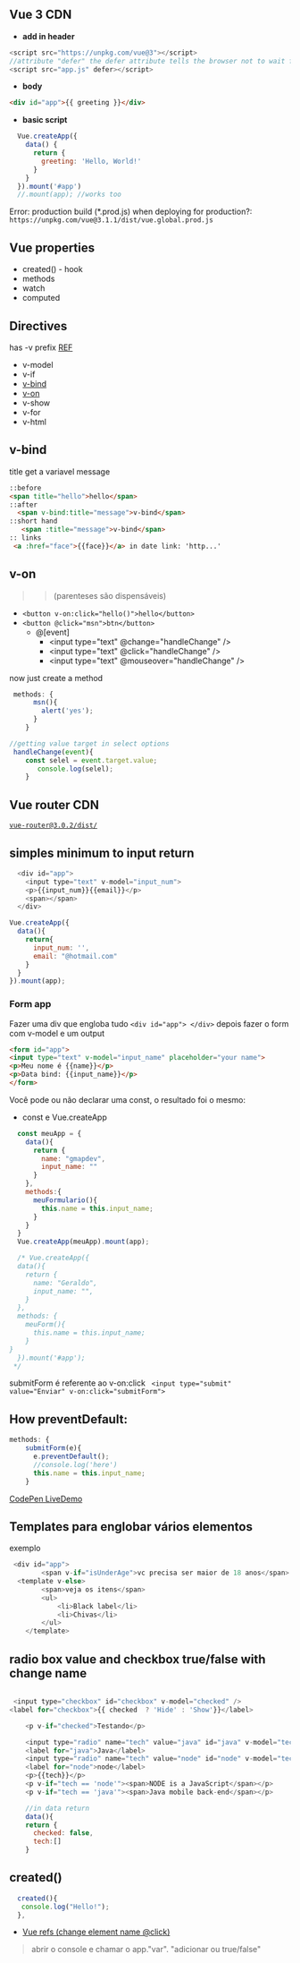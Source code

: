 ## Vue 3 CDN

- **add in header**
```js
<script src="https://unpkg.com/vue@3"></script>  
//attribute "defer" the defer attribute tells the browser not to wait for the script
<script src="app.js" defer></script>
```

- **body**

```html
<div id="app">{{ greeting }}</div>

```

- **basic script**

```js
  Vue.createApp({
    data() {
      return {
        greeting: 'Hello, World!'
      }
    }
  }).mount('#app')
  //.mount(app); //works too
```

Error: production build (*.prod.js) when deploying for production?: `https://unpkg.com/vue@3.1.1/dist/vue.global.prod.js`

## Vue properties

- created() - hook
- methods
- watch
- computed

## Directives 
has -v prefix [REF](https://vuejs.org/guide/essentials/template-syntax.html#directives)

- v-model 
- v-if 
- [v-bind](#v-bind)
- [v-on](#v-on) 
- v-show 
- v-for 
- v-html


## v-bind
title get a variavel message
```html
::before
<span title="hello">hello</span>
::after
  <span v-bind:title="message">v-bind</span>
::short hand
   <span :title="message">v-bind</span>
:: links
 <a :href="face">{{face}}</a> in date link: 'http...'
```

## v-on
>> (parenteses são dispensáveis)
- `<button v-on:click="hello()">hello</button>` 
- `<button @click="msn">btn</button>`   
  - @[event]
    -  <input type="text" @change="handleChange" />
    -  <input type="text" @click="handleChange" />
    -  <input type="text" @mouseover="handleChange" />

 now just create a method

```js
 methods: {
      msn(){
        alert('yes');
      }
    }

//getting value target in select options
 handleChange(event){      
    const selel = event.target.value;
       console.log(selel);
    }

```

## Vue router CDN
[`vue-router@3.0.2/dist/`](https://unpkg.com/browse/vue-router@3.0.2/dist/)


## simples minimum to input return
```js
  <div id="app">
    <input type="text" v-model="input_num">
    <p>{{input_num}}{{email}}</p>
    <span></span>
  </div>

Vue.createApp({
  data(){
    return{
      input_num: '',
      email: "@hotmail.com"
    }
  }
}).mount(app);

```

### Form app

Fazer uma div que engloba tudo `<div id="app"> </div>` 
depois fazer o form com v-model e um output
```html
<form id="app">
<input type="text" v-model="input_name" placeholder="your name">
<p>Meu nome é {{name}}</p>
<p>Data bind: {{input_name}}</p>
</form>
```

Você pode ou não declarar uma const, o resultado foi o mesmo:

- const e Vue.createApp

```js
  const meuApp = {
    data(){
      return {
        name: "gmapdev",
        input_name: ""
      }
    },
    methods:{
      meuFormulario(){
        this.name = this.input_name;
      }
    }
  }
  Vue.createApp(meuApp).mount(app);

  /* Vue.createApp({
  data(){
    return {
      name: "Geraldo",
      input_name: "",
    }
  },
  methods: {
    meuForm(){
      this.name = this.input_name;     
    }
}
  }).mount('#app');
 */

```

submitForm é referente ao v-on:click
` <input type="submit" value="Enviar" v-on:click="submitForm">`  

## How preventDefault:
```js
methods: {
    submitForm(e){
      e.preventDefault();
      //console.log('here')
      this.name = this.input_name;
    }
```
[CodePen LiveDemo](https://codepen.io/geraldopcf/pen/ExEMjob)

## Templates para englobar vários elementos
exemplo
```js
 <div id="app">
        <span v-if="isUnderAge">vc precisa ser maior de 18 anos</span>
  <template v-else>
        <span>veja os itens</span>
        <ul>
            <li>Black label</li>
            <li>Chivas</li>
        </ul>
    </template>

```
## radio box value and checkbox true/false with change name

```js

 <input type="checkbox" id="checkbox" v-model="checked" />
<label for="checkbox">{{ checked  ? 'Hide' : 'Show'}}</label>

    <p v-if="checked">Testando</p>

    <input type="radio" name="tech" value="java" id="java" v-model="tech">
    <label for="java">Java</label>
    <input type="radio" name="tech" value="node" id="node" v-model="tech">
    <label for="node">node</label>
    <p>{{tech}}</p>
    <p v-if="tech == 'node'"><span>NODE is a JavaScript</span></p>
    <p v-if="tech == 'java'"><span>Java mobile back-end</span></p>

    //in data return
    data(){
    return {
      checked: false,
      tech:[]
    }

```

## created()

```js
  created(){
   console.log("Hello!");
  },
```

- [Vue refs (change element name @click)](https://www.nicesnippets.com/blog/vue-js-get-element-by-id-example)

> abrir o console e chamar o app."var". "adicionar ou true/false"

